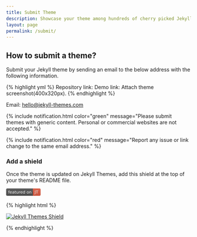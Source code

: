 ```yaml
---
title: Submit Theme
description: Showcase your theme among hundreds of cherry picked Jekyll themes.
layout: page
permalink: /submit/
---
```



## How to submit a theme?

Submit your Jekyll theme by sending an email to the below address with the following information.

<!-- 
<form action="https://docs.google.com/forms/d/e/1FAIpQLSfCCJOK0pD2a9HF6gSJeV-DGYaYxbQbMIG8iGp3ZnxaxTklvQ/formResponse" method="post">
  <input required type="email" name="entry.919494743">
  <input required type="url" name="entry.1188785535">
  <input required type="url" name="entry.614299656">
  <input type="file" name="entry.1446904625" accept="image/*">
  <input type="submit" value="Submit">
</form>
 -->



{% highlight yml %}
Repository link: 
Demo link:
Attach theme screenshot(400x320px).
{% endhighlight %}

Email: [hello@jekyll-themes.com](mailto:hello@jekyll-themes.com)


{% include notification.html color="green" message="Please submit themes with generic content. Personal or commercial websites are not accepted." %}

{% include notification.html color="red" message="Report any issue or link change to the same email address." %}


### Add a shield 

Once the theme is updated on Jekyll Themes, add this shield at the top of your theme's README file.

<img src="/assets/jekyll-themes.svg" height="20" alt="Jekyll Themes Shield" >

{% highlight html %}

<a href="https://jekyll-themes.com">
    <img src="https://img.shields.io/badge/featured%20on-JT-red.svg" height="20" alt="Jekyll Themes Shield" >
</a>

{% endhighlight %}